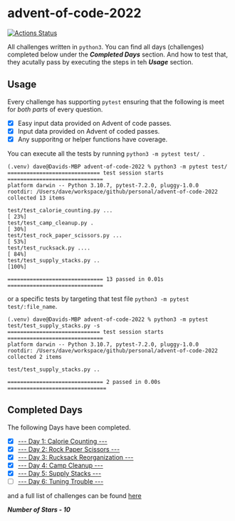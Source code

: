 # advent-of-code-2022
[![Actions Status](https://github.com/DaveVED/advent-of-code-2022/workflows/Tests/badge.svg)](https://github.com/DaveVED/<advent-of-code-2022/actions)

All challenges written in `python3`. You can find all days (challenges) completed below under the ***Completed Days*** section. And how to test that, they acutally pass by executing the steps in teh ***Usage*** section.

## Usage
Every challenge has supporting `pytest` ensuring that the following is meet for *both parts* of every question.

- [x] Easy input data provided on Advent of code passes.
- [x] Input data provided on Advent of coded passes.
- [x] Any supporitng or helper functions have coverage.

You can execute all the tests by running `python3 -m pytest test/ `.

```
(.venv) dave@Davids-MBP advent-of-code-2022 % python3 -m pytest test/          
============================= test session starts ==============================
platform darwin -- Python 3.10.7, pytest-7.2.0, pluggy-1.0.0
rootdir: /Users/dave/workspace/github/personal/advent-of-code-2022
collected 13 items                                                             

test/test_calorie_counting.py ...                                        [ 23%]
test/test_camp_cleanup.py .                                              [ 30%]
test/test_rock_paper_scissors.py ...                                     [ 53%]
test/test_rucksack.py ....                                               [ 84%]
test/test_supply_stacks.py ..                                            [100%]

============================== 13 passed in 0.01s ==============================
```

or a specific tests by targeting that test file `python3 -m pytest test/:file_name`.

```
(.venv) dave@Davids-MBP advent-of-code-2022 % python3 -m pytest test/test_supply_stacks.py -s
============================= test session starts ==============================
platform darwin -- Python 3.10.7, pytest-7.2.0, pluggy-1.0.0
rootdir: /Users/dave/workspace/github/personal/advent-of-code-2022
collected 2 items                                                              

test/test_supply_stacks.py ..

============================== 2 passed in 0.00s ===============================
```

## Completed Days
The following Days have been completed.

- [x] [--- Day 1: Calorie Counting ---](https://adventofcode.com/2022/day/1)
- [x] [--- Day 2: Rock Paper Scissors ---](https://adventofcode.com/2022/day/2)
- [x] [--- Day 3: Rucksack Reorganization ---](https://adventofcode.com/2022/day/3)
- [x] [--- Day 4: Camp Cleanup ---](https://adventofcode.com/2022/day/4)
- [x] [--- Day 5: Supply Stacks ---](https://adventofcode.com/2022/day/5)
- [ ] [--- Day 6: Tuning Trouble ---](https://adventofcode.com/2022/day/6)

and a full list of challenges can be found [here](https://adventofcode.com/)

***Number of Stars - 10***

